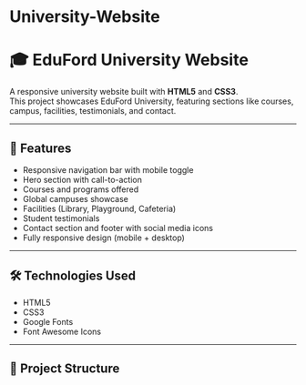 # University-Website
# 🎓 EduFord University Website

A responsive university website built with **HTML5** and **CSS3**.  
This project showcases EduFord University, featuring sections like courses, campus, facilities, testimonials, and contact.

---

## 🚀 Features
- Responsive navigation bar with mobile toggle
- Hero section with call-to-action
- Courses and programs offered
- Global campuses showcase
- Facilities (Library, Playground, Cafeteria)
- Student testimonials
- Contact section and footer with social media icons
- Fully responsive design (mobile + desktop)

---

## 🛠️ Technologies Used
- HTML5
- CSS3
- Google Fonts
- Font Awesome Icons

---

## 📂 Project Structure
